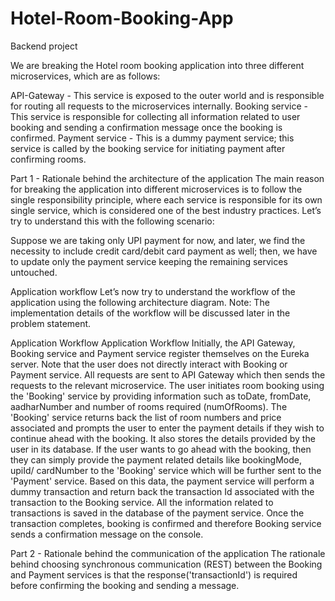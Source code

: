 # Hotel-Room-Booking-App
Backend project 

We are breaking the Hotel room booking application into three different microservices, which are as follows:

API-Gateway - This service is exposed to the outer world and is responsible for routing all requests to the microservices internally.
Booking service - This service is responsible for collecting all information related to user booking and sending a confirmation message once the booking is confirmed.
Payment service - This is a dummy payment service; this service is called by the booking service for initiating payment after confirming rooms.
 
Part 1 - Rationale behind the architecture of the application
The main reason for breaking the application into different microservices is to follow the single responsibility principle, where each service is responsible for its own single service, which is considered one of the best industry practices. Let’s try to understand this with the following scenario:


Suppose we are taking only UPI payment for now, and later, we find the necessity to include credit card/debit card payment as well; then, we have to update only the payment service keeping the remaining services untouched.


Application workflow
Let’s now try to understand the workflow of the application using the following architecture diagram.
Note: The implementation details of the workflow will be discussed later in the problem statement.

Application Workflow
Application Workflow
Initially, the API Gateway, Booking service and Payment service register themselves on the Eureka server. Note that the user does not directly interact with Booking or Payment service. All requests are sent to API Gateway which then sends the requests to the relevant microservice.
The user initiates room booking using the 'Booking' service by providing information such as toDate, fromDate, aadharNumber and number of rooms required (numOfRooms).
The 'Booking' service returns back the list of room numbers and price associated and prompts the user to enter the payment details if they wish to continue ahead with the booking. It also stores the details provided by the user in its database. 
If the user wants to go ahead with the booking, then they can simply provide the payment related details like bookingMode, upiId/ cardNumber to the 'Booking' service which will be further sent to the 'Payment' service. Based on this data, the payment service will perform a dummy transaction and return back the transaction Id associated with the transaction to the Booking service. All the information related to transactions is saved in the database of the payment service.
Once the transaction completes, booking is confirmed and therefore Booking service sends a confirmation message on the console.

Part 2 - Rationale behind the communication of the application
The rationale behind choosing synchronous communication (REST) between the Booking and Payment services is that the response('transactionId') is required before confirming the booking and sending a message.
